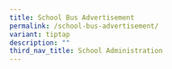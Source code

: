 ```yaml
---
title: School Bus Advertisement
permalink: /school-bus-advertisement/
variant: tiptap
description: ""
third_nav_title: School Administration
---
```


